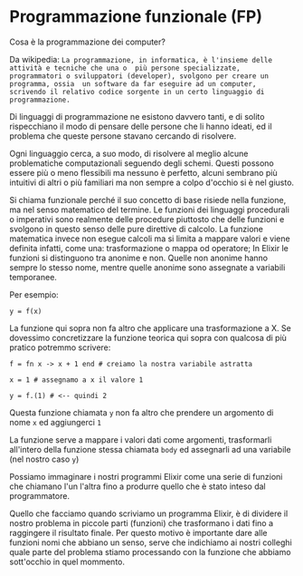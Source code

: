# Programmazione funzionale (FP)

Cosa è la programmazione dei computer?

Da wikipedia:
`
La programmazione, in informatica, è l'insieme delle attività e tecniche che una o 
più persone specializzate, programmatori o sviluppatori (developer), svolgono per
creare un programma, ossia  un software da far eseguire ad un computer, 
scrivendo il relativo codice sorgente in un certo linguaggio di programmazione.
`

Di linguaggi di programmazione ne esistono davvero tanti, e di solito rispecchiano 
il modo di pensare delle persone che li hanno ideati, ed il problema che queste persone
stavano cercando di risolvere.

Ogni linguaggio cerca, a suo modo, di risolvere al meglio alcune problematiche
computazionali seguendo degli schemi. Questi possono essere più o meno flessibili
ma nessuno è perfetto, alcuni sembrano più intuitivi di altri o più familiari ma
non sempre a colpo d'occhio si è nel giusto.

Si chiama funzionale perché il suo concetto di base risiede nella funzione, 
ma nel senso matematico del termine. Le funzioni dei linguaggi procedurali o 
imperativi sono realmente delle procedure piuttosto che delle funzioni e svolgono
in questo senso delle pure direttive di calcolo. La funzione matematica invece non 
esegue calcoli ma si limita a mappare valori e viene definita infatti, 
come una: trasformazione o mappa od operatore; In Elixir le funzioni si distinguono tra anonime e non. Quelle non anonime hanno sempre lo stesso nome, mentre quelle anonime sono assegnate a variabili temporanee.

Per esempio:

`y = f(x)`

La funzione qui sopra non fa altro che applicare una trasformazione a X. Se dovessimo concretizzare
la funzione teorica qui sopra con qualcosa di più pratico potremmo scrivere: 

`f = fn x -> x + 1 end # creiamo la nostra variabile astratta`

`x = 1 # assegnamo a x il valore 1`

`y = f.(1) # <-- quindi 2`


Questa funzione chiamata `y` non fa altro che prendere un argomento di nome `x` ed aggiungerci `1`

La funzione serve a mappare i valori dati come argomenti, trasformarli all'intero della funzione stessa
chiamata `body` ed assegnarli ad una variabile (nel nostro caso `y`)

Possiamo immaginare i nostri programmi Elixir come una serie di funzioni che chiamano 
l'un l'altra fino a produrre quello che è stato inteso dal programmatore.

Quello che facciamo quando scriviamo un programma Elixir, è di 
dividere il nostro problema in piccole parti (funzioni) che trasformano
i dati fino a raggingere il risultato finale. Per questo motivo è importante
dare alle funzioni nomi che abbiano un senso, serve che indichiamo 
ai nostri colleghi quale parte del problema stiamo processando con la funzione
che abbiamo sott'occhio in quel mommento.
